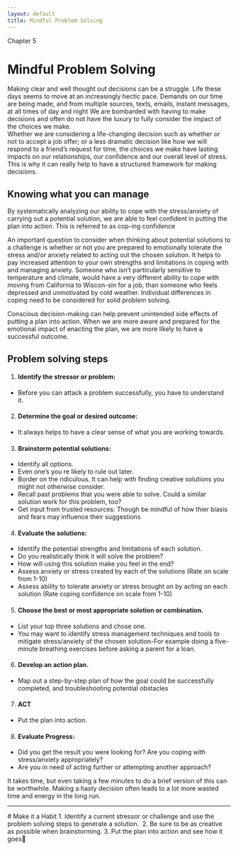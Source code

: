 ```yaml
---
layout: default
title: Mindful Problem Solving
---
```

<p class="type">Chapter 5</p>

# Mindful Problem Solving 
Making clear and well thought out decisions can be a struggle. Life these days seems to move at an increasingly hectic pace. Demands on our time are being made, and from multiple sources, texts, emails, instant messages, at all times of day and night We are bombarded with having to make decisions and often do not have the luxury to fully consider the impact of the choices we make.  
Whether we are considering a life-changing decision such as whether or not to accept a job offer; or a less dramatic decision like how we will respond to a friend’s request for time, the choices we make have lasting impacts on our relationships, our confidence and our overall level of stress.  
This is why it can really help to have a structured framework for making decisions. 

## Knowing what you can manage
By systematically analyzing our ability to cope with the stress/anxiety of carrying out a potential solution, we are able to feel confident in putting the plan into action.  This is referred to as cop-ing confidence 

An important question to consider when thinking about potential solutions to a challenge is whether or not you are prepared to emotionally tolerate the stress and/or anxiety related to acting out the chosen solution. It helps to pay increased attention to your own strengths and limitations in coping with and managing anxiety. Someone who isn’t particularly sensitive to temperature and climate, would have a very different ability to cope with moving from California to Wiscon-sin for a job, than someone who feels depressed and unmotivated by cold weather.  Individual differences in coping need to be considered for solid problem solving. 

Conscious decision-making can help prevent unintended side effects of putting a plan into action. When we are more aware and prepared for the emotional impact of enacting the plan, we are more likely to have a successful outcome.  


## Problem solving steps

1. #### Identify the stressor or problem:
- Before you can attack a problem successfully, you have to understand it.

2. #### Determine the goal or desired outcome: 
- It always helps to have a clear sense of what you are working towards.

3. #### Brainstorm potential solutions: 
- Identify all options.
- Even one’s you re likely to rule out later. 
- Border on the ridiculous. It can help with finding creative solutions you might not otherwise consider.
- Recall past problems that you were able to solve. Could a similar solution work for this problem, too?
- Get input from trusted resources: Though be mindful of how thier biasis and fears may influence their suggestions 

4. #### Evaluate the solutions: 
- Identify the potential strengths and limitations of each solution. 
- Do you realistically think it will solve the problem?
- How will using this solution make you feel in the end?
- Assess anxiety or stress created by each of the solutions (Rate on scale from 1-10)
- Assess ability to tolerate anxiety or stress brought on by acting on each solution (Rate coping confidence on scale from 1-10) 

5. #### Choose the best or most appropriate solotion or combination.
- List your top three solutions and chose one. 
 - You may want to identify stress management techniques and tools to mitigate stress/anxiety of the chosen  solution-For example doing a five-minute breathing exercises before asking a parent for a loan. 

6. #### Develop an action plan. 
- Map out a step-by-step plan of how the goal could be successfully completed, and troubleshooting potential obstacles 

7. #### ACT
- Put the plan into action.

8. #### Evaluate Progress:
- Did you get the result you were looking for? Are you coping with stress/anxiety appropriately?
- Are you in need of acting further or attempting another approach?

It takes time, but even taking a few minutes to do a brief version of this can be worthwhile. Making a hasty decision often leads to a lot more wasted time and energy in the long run.

<hr/>
# Make it a Habit 
1. Identify a current stressor or challenge and use the problem solving steps to generate a solution. 
2. Be sure to be as creative as possible when brainstorming.
3. Put the plan into action and see how it goes

